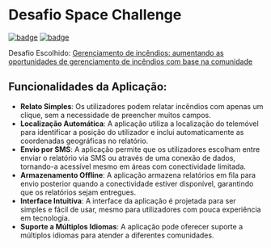 # Desafio Space Challenge
[![badge](https://img.shields.io/badge/prototipo-figma-red)](https://www.figma.com/file/VL89dWkK1FKHlTRRFwUwiR/SpaceApps2023?type=design&node-id=0%3A1&mode=design&t=xzj6eWJx1QdqRAWd-1)
[![badge](https://img.shields.io/badge/fluxograma-figma-blue)](https://www.figma.com/file/VL89dWkK1FKHlTRRFwUwiR/SpaceApps2023?type=design&node-id=0%3A1&mode=design&t=xzj6eWJx1QdqRAWd-1)

Desafio Escolhido: [Gerenciamento de incêndios: aumentando as oportunidades de gerenciamento de incêndios com base na comunidade](https://github.com/filipecancio/space-apps-challenge/issues/1)

## Funcionalidades da Aplicação:
- **Relato Simples**: Os utilizadores podem relatar incêndios com apenas um clique, sem a necessidade de preencher muitos campos.
- **Localização Automática**: A aplicação utiliza a localização do telemóvel para identificar a posição do utilizador e inclui automaticamente as coordenadas geográficas no relatório.
- **Envio por SMS**: A aplicação permite que os utilizadores escolham entre enviar o relatório via SMS ou através de uma conexão de dados, tornando-a acessível mesmo em áreas com conectividade limitada.
- **Armazenamento Offline**: A aplicação armazena relatórios em fila para envio posterior quando a conectividade estiver disponível, garantindo que os relatórios sejam entregues.
- **Interface Intuitiva**: A interface da aplicação é projetada para ser simples e fácil de usar, mesmo para utilizadores com pouca experiência em tecnologia.
- **Suporte a Múltiplos Idiomas**: A aplicação pode oferecer suporte a múltiplos idiomas para atender a diferentes comunidades.
